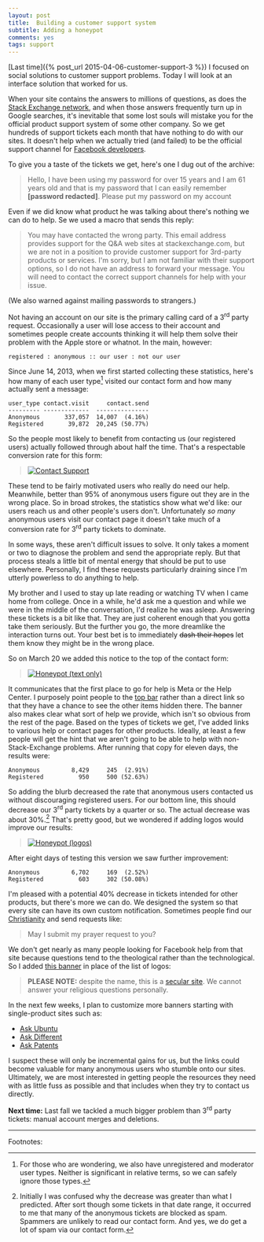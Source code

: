 ```yaml
---
layout: post
title:  Building a customer support system
subtitle: Adding a honeypot
comments: yes
tags: support
---
```


[Last time]({% post_url 2015-04-06-customer-support-3 %}) I focused on
social solutions to customer support problems. Today I will look at an
interface solution that worked for us.

When your site contains the answers to millions of questions, as does
the [Stack Exchange network](http://stackexchange.com/sites#answers),
and when those answers frequently turn up in Google searches, it's
inevitable that some lost souls will mistake you for the official
product support system of some other company. So we get hundreds of
support tickets each month that have nothing to do with our sites. It
doesn't help when we actually tried (and failed) to be the official
support channel for
[Facebook developers](http://blog.stackoverflow.com/2011/08/facebook-stackoverflow/).

To give you a taste of the tickets we get, here's one I dug out of the
archive:

> Hello, I have been using my password for over 15 years and I am 61
> years old and that is my password that I can easily remember
> **[password redacted]**. Please put my password on my account

Even if we did know what product he was talking about there's nothing
we can do to help. Se we used a macro that sends this reply:

> You may have contacted the wrong party. This email address provides
> support for the Q&A web sites at stackexchange.com, but we are not
> in a position to provide customer support for 3rd-party products or
> services. I'm sorry, but I am not familiar with their support
> options, so I do not have an address to forward your message. You
> will need to contact the correct support channels for help with your
> issue.

(We also warned against mailing passwords to strangers.)

Not having an account on our site is the primary calling card of a
3<sup>rd</sup> party request. Occasionally a user will lose access to
their account and sometimes people create accounts thinking it will
help them solve their problem with the Apple store or whatnot. In the
main, however:

    registered : anonymous :: our user : not our user

Since June 14, 2013, when we first started collecting these
statistics, here's how many of each user type[^1] visited our contact form
and how many actually sent a message:

    user_type contact.visit     contact.send
    --------- -------------  ---------------
    Anonymous       337,057  14,007  (4.16%) 
    Registered       39,872  20,245 (50.77%)

So the people most likely to benefit from contacting us (our
registered users) actually followed through about half the
time. That's a respectable conversion rate for this form:

> [![Contact Support](http://i.stack.imgur.com/GMlAl.png)](http://meta.stackexchange.com/contact)

These tend to be fairly motivated users who really do need our
help. Meanwhile, better than 95% of anonymous users figure out they
are in the wrong place. So in broad strokes, the statistics show what
we'd like: our users reach us and other people's users
don't. Unfortunately _so many_ anonymous users visit our contact page
it doesn't take much of a conversion rate for 3<sup>rd</sup> party
tickets to dominate.

In some ways, these aren't difficult issues to solve. It only takes a
moment or two to diagnose the problem and send the appropriate
reply. But that process steals a little bit of mental energy that
should be put to use elsewhere. Personally, I find these requests
particularly draining since I'm utterly powerless to do anything to
help. 

My brother and I used to stay up late reading or watching TV when I
came home from college. Once in a while, he'd ask me a question and
while we were in the middle of the conversation, I'd realize he was
asleep. Answering these tickets is a bit like that. They are just
coherent enough that you gotta take them seriously. But the further
you go, the more dreamlike the interaction turns out. Your best bet is
to immediately <strike>dash their hopes</strike> let them know they
might be in the wrong place.

So on March 20 we added this notice to the top of the contact form:

> [![Honeypot (text only)](http://i.stack.imgur.com/R6B3F.png)](http://meta.stackexchange.com/contact)

It communicates that the first place to go for help is Meta or the
Help Center. I purposely point people to the
[top bar](http://blog.stackoverflow.com/2013/12/a-new-top-bar-for-stack-exchange/)
rather than a direct link so that they have a chance to see the other
items hidden there. The banner also makes clear what sort of help we
provide, which isn't so obvious from the rest of the page. Based on
the types of tickets we get, I've added links to various help or
contact pages for other products. Ideally, at least a few people will
get the hint that we aren't going to be able to help with
non-Stack-Exchange problems. After running that copy for eleven days,
the results were:

    Anonymous         8,429     245  (2.91%)
    Registered          950     500 (52.63%)

So adding the blurb decreased the rate that anonymous users contacted
us without discouraging registered users. For our bottom line, this
should decrease our 3<sup>rd</sup> party tickets by a quarter or
so. The actual decrease was about 30%.[^2] That's pretty good, but
we wondered if adding logos would improve our results:

> [![Honeypot (logos)](http://i.stack.imgur.com/rAcwz.png)](http://meta.stackexchange.com/contact)

After eight days of testing this version we saw further improvement:

    Anonymous         6,702     169  (2.52%)
    Registered          603     302 (50.08%)

I'm pleased with a potential 40% decrease in tickets intended for
other products, but there's more we can do. We designed the system so
that every site can have its own custom notification. Sometimes people
find our [Christianity](http://christianity.stackexchange.com) and
send requests like:

> May I submit my prayer request to you?

We don't get nearly as many people looking for Facebook help from that
site because questions tend to the theological rather than the
technological. So I added
[this banner](http://christianity.stackexchange.com/contact) in place
of the list of logos:

> **PLEASE NOTE:** despite the name, this is a
> [secular site](http://meta.christianity.stackexchange.com/questions/193/brothers-we-are-not-christians). We
> cannot answer your religious questions personally.

In the next few weeks, I plan to customize more banners starting with single-product sites such as:

* [Ask Ubuntu](http://askubuntu.com/contact)
* [Ask Different](http://apple.stackexchange.com/contact)
* [Ask Patents](http://patents.stackexchange.com/contact)

I suspect these will only be incremental gains for us, but the links
could become valuable for many anonymous users who stumble onto our
sites. Ultimately, we are most interested in getting people the
resources they need with as little fuss as possible and that includes
when they try to contact us directly.

**Next time:** Last fall we tackled a much bigger problem than
  3<sup>rd</sup> party tickets: manual account merges and deletions.


---

Footnotes:

[^1]: For those who are wondering, we also have unregistered and
      moderator user types. Neither is significant in relative terms,
      so we can safely ignore those types.

[^2]: Initially I was confused why the decrease was greater than what
      I predicted. After sort though some tickets in that date range,
      it occurred to me that many of the anonymous tickets are blocked
      as spam. Spammers are unlikely to read our contact form. And
      yes, we do get a lot of spam via our contact form.

<!--  LocalWords:  Zendesk LocalWords login Shog heyer  wikipedia api
 -->
<!--  LocalWords:  Spolsky's html OpenID unbanned Uber Uber's uber
 -->
<!--  LocalWords:  http png stackexchange url
 -->
